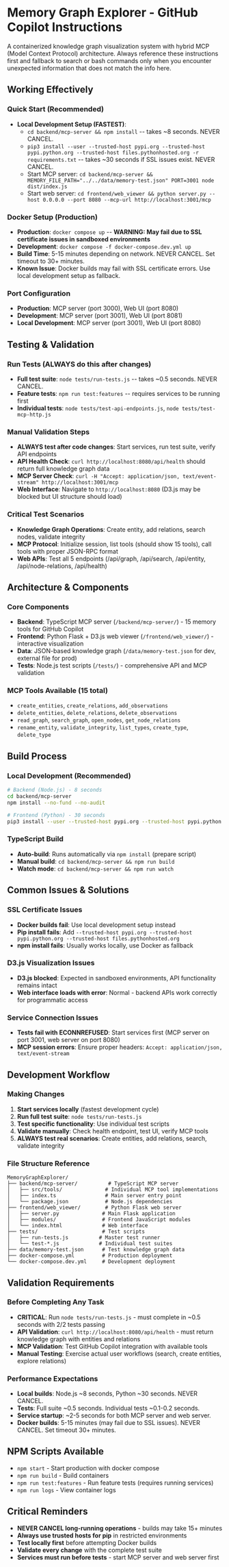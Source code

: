# Memory Graph Explorer - GitHub Copilot Instructions

A containerized knowledge graph visualization system with hybrid MCP (Model Context Protocol) architecture. Always reference these instructions first and fallback to search or bash commands only when you encounter unexpected information that does not match the info here.

## Working Effectively

### Quick Start (Recommended)
- **Local Development Setup (FASTEST)**:
  - `cd backend/mcp-server && npm install` -- takes ~8 seconds. NEVER CANCEL.
  - `pip3 install --user --trusted-host pypi.org --trusted-host pypi.python.org --trusted-host files.pythonhosted.org -r requirements.txt` -- takes ~30 seconds if SSL issues exist. NEVER CANCEL.
  - Start MCP server: `cd backend/mcp-server && MEMORY_FILE_PATH="../../data/memory-test.json" PORT=3001 node dist/index.js`
  - Start web server: `cd frontend/web_viewer && python server.py --host 0.0.0.0 --port 8080 --mcp-url http://localhost:3001/mcp`

### Docker Setup (Production)
- **Production**: `docker compose up` -- **WARNING: May fail due to SSL certificate issues in sandboxed environments**
- **Development**: `docker compose -f docker-compose.dev.yml up` 
- **Build Time**: 5-15 minutes depending on network. NEVER CANCEL. Set timeout to 30+ minutes.
- **Known Issue**: Docker builds may fail with SSL certificate errors. Use local development setup as fallback.

### Port Configuration
- **Production**: MCP server (port 3000), Web UI (port 8080)
- **Development**: MCP server (port 3001), Web UI (port 8081)  
- **Local Development**: MCP server (port 3001), Web UI (port 8080)

## Testing & Validation

### Run Tests (ALWAYS do this after changes)
- **Full test suite**: `node tests/run-tests.js` -- takes ~0.5 seconds. NEVER CANCEL.
- **Feature tests**: `npm run test:features` -- requires services to be running first
- **Individual tests**: `node tests/test-api-endpoints.js`, `node tests/test-mcp-http.js`

### Manual Validation Steps
- **ALWAYS test after code changes**: Start services, run test suite, verify API endpoints
- **API Health Check**: `curl http://localhost:8080/api/health` should return full knowledge graph data
- **MCP Server Check**: `curl -H "Accept: application/json, text/event-stream" http://localhost:3001/mcp` 
- **Web Interface**: Navigate to `http://localhost:8080` (D3.js may be blocked but UI structure should load)

### Critical Test Scenarios
- **Knowledge Graph Operations**: Create entity, add relations, search nodes, validate integrity
- **MCP Protocol**: Initialize session, list tools (should show 15 tools), call tools with proper JSON-RPC format
- **Web APIs**: Test all 5 endpoints (/api/graph, /api/search, /api/entity, /api/node-relations, /api/health)

## Architecture & Components

### Core Components
- **Backend**: TypeScript MCP server (`/backend/mcp-server/`) - 15 memory tools for GitHub Copilot
- **Frontend**: Python Flask + D3.js web viewer (`/frontend/web_viewer/`) - interactive visualization
- **Data**: JSON-based knowledge graph (`/data/memory-test.json` for dev, external file for prod)
- **Tests**: Node.js test scripts (`/tests/`) - comprehensive API and MCP validation

### MCP Tools Available (15 total)
- `create_entities`, `create_relations`, `add_observations`
- `delete_entities`, `delete_relations`, `delete_observations`  
- `read_graph`, `search_graph`, `open_nodes`, `get_node_relations`
- `rename_entity`, `validate_integrity`, `list_types`, `create_type`, `delete_type`

## Build Process

### Local Development (Recommended)
```bash
# Backend (Node.js) - 8 seconds
cd backend/mcp-server
npm install --no-fund --no-audit

# Frontend (Python) - 30 seconds  
pip3 install --user --trusted-host pypi.org --trusted-host pypi.python.org --trusted-host files.pythonhosted.org -r requirements.txt
```

### TypeScript Build
- **Auto-build**: Runs automatically via `npm install` (prepare script)
- **Manual build**: `cd backend/mcp-server && npm run build`
- **Watch mode**: `cd backend/mcp-server && npm run watch`

## Common Issues & Solutions

### SSL Certificate Issues
- **Docker builds fail**: Use local development setup instead
- **Pip install fails**: Add `--trusted-host pypi.org --trusted-host pypi.python.org --trusted-host files.pythonhosted.org`
- **npm install fails**: Usually works locally, use Docker as fallback

### D3.js Visualization Issues  
- **D3.js blocked**: Expected in sandboxed environments, API functionality remains intact
- **Web interface loads with error**: Normal - backend APIs work correctly for programmatic access

### Service Connection Issues
- **Tests fail with ECONNREFUSED**: Start services first (MCP server on port 3001, web server on port 8080)
- **MCP session errors**: Ensure proper headers: `Accept: application/json, text/event-stream`

## Development Workflow

### Making Changes
1. **Start services locally** (fastest development cycle)
2. **Run full test suite**: `node tests/run-tests.js` 
3. **Test specific functionality**: Use individual test scripts
4. **Validate manually**: Check health endpoint, test UI, verify MCP tools
5. **ALWAYS test real scenarios**: Create entities, add relations, search, validate integrity

### File Structure Reference
```
MemoryGraphExplorer/
├── backend/mcp-server/          # TypeScript MCP server
│   ├── src/tools/              # Individual MCP tool implementations
│   ├── index.ts                # Main server entry point
│   └── package.json            # Node.js dependencies
├── frontend/web_viewer/        # Python Flask web server
│   ├── server.py              # Main Flask application
│   ├── modules/               # Frontend JavaScript modules  
│   └── index.html             # Web interface
├── tests/                     # Test scripts
│   ├── run-tests.js          # Master test runner
│   └── test-*.js             # Individual test suites
├── data/memory-test.json      # Test knowledge graph data
├── docker-compose.yml         # Production deployment
└── docker-compose.dev.yml     # Development deployment
```

## Validation Requirements

### Before Completing Any Task
- **CRITICAL**: Run `node tests/run-tests.js` - must complete in ~0.5 seconds with 2/2 tests passing
- **API Validation**: `curl http://localhost:8080/api/health` - must return knowledge graph with entities and relations
- **MCP Validation**: Test GitHub Copilot integration with available tools
- **Manual Testing**: Exercise actual user workflows (search, create entities, explore relations)

### Performance Expectations
- **Local builds**: Node.js ~8 seconds, Python ~30 seconds. NEVER CANCEL.
- **Tests**: Full suite ~0.5 seconds. Individual tests ~0.1-0.2 seconds.
- **Service startup**: ~2-5 seconds for both MCP server and web server.
- **Docker builds**: 5-15 minutes (may fail due to SSL issues). NEVER CANCEL. Set timeout 30+ minutes.

## NPM Scripts Available
- `npm start` - Start production with docker compose
- `npm run build` - Build containers  
- `npm run test:features` - Run feature tests (requires running services)
- `npm run logs` - View container logs

## Critical Reminders
- **NEVER CANCEL long-running operations** - builds may take 15+ minutes
- **Always use trusted hosts for pip** in restricted environments
- **Test locally first** before attempting Docker builds
- **Validate every change** with the complete test suite
- **Services must run before tests** - start MCP server and web server first